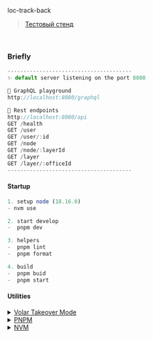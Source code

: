 loc-track-back

> <a href="">Тестовый стенд</a>

<br />

### Briefly

```ts
---------------------------------------
✨ default server listening on the port 8080

🌱 GraphQL playground
http://localhost:8080/graphql

🌱 Rest endpoints
http://localhost:8080/api
GET /health
GET /user
GET /user/:id
GET /node
GET /node/:layerId
GET /layer
GET /layer/:officeId
---------------------------------------
```

#### Startup

```ts
1. setup node (18.16.0)
- nvm use

2. start develop
-  pnpm dev

3. helpers
-  pnpm lint
-  pnpm format

4. build
-  pnpm buid
-  pnpm start
```

#### Utilities

<details>
  <summary><a href="https://vuejs.org/guide/typescript/overview.html#volar-takeover-mode">Volar Takeover Mode</a></summary>

```ts
1. In your project workspace, bring up the command palette with `Ctrl + Shift + P (macOS: Cmd + Shift + P)`.
2. Type built and select `Extensions: Show Built-in Extensions`.
3. Type typescript in the extension search box (do not remove `@builtin` prefix).
4. Click the little gear icon of `TypeScript and JavaScript Language Features`, and select `Disable (Workspace)`.
5. Reload the workspace. Takeover mode will be enabled when you open a Vue or TS file.
```

</details>

<details>
  <summary><a href="https://www.npmjs.com/package/pnpm">PNPM</a></summary>

On macOS, Linux, or Windows Subsystem for Linux:

```shell
curl -fsSL https://get.pnpm.io/install.sh | sh -
```

On Windows (using PowerShell):

```shell
iwr https://get.pnpm.io/install.ps1 -useb | iex
```

На Alpine Linux

```shell
wget -qO /bin/pnpm "https://github.com/pnpm/pnpm/releases/latest/download/pnpm-linuxstatic-x64" && chmod +x /bin/pnpm
```

Using npm:

```shell
npx pnpm add -g pnpm
```

(По желанию) pnpm использует форматы npm конфигурации. Следовательно, вы должны задавать конфигурации так же, как и для npm:

```shell
pnpm config set store-dir /path/to/.pnpm-store
```

</details>

<details>
  <summary><a href="https://github.com/nvm-sh/nvm">NVM</a></summary>

Установка Linux

```shell
curl -o- https://raw.githubusercontent.com/nvm-sh/nvm/v0.39.3/install.sh | bash
```

Установка Windows

```shell
https://github.com/coreybutler/nvm-windows/releases
```

После установки nvm

```shell
nvm use
```

</details>
